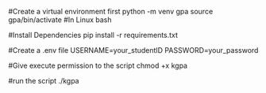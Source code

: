 #Create a virtual environment first 
python -m venv gpa 
source gpa/bin/activate #In Linux bash


#Install Dependencies 
pip install -r requirements.txt 

#Create a .env file 
USERNAME=your_studentID
PASSWORD=your_password

#Give execute permission to the script 
chmod +x kgpa 

#run the script 
./kgpa 


